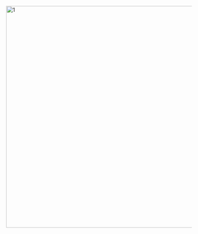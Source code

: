 <a href="https://ok.me/OUJA"><img src="https://sun9-39.userapi.com/ArKQNgiIL44jBuBaO8HMd4yntR5x3WKVYn1rNA/NQHIAnRT0_4.jpg" alt="1" width="602" height="602">